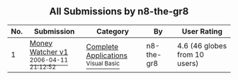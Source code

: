 ﻿<div align="center">

## All Submissions by n8\-the\-gr8

</div>

No.  | Submission | Category | By   | User Rating
---- | ---------- | -------- | ---- | -----------
1 | [Money Watcher v1<br /><sup>2006-04-11 21:12:52</sup>](https://github.com/Planet-Source-Code/n8-the-gr8-money-watcher-v1__1-64984) | [Complete Applications<br /><sup>Visual Basic</sup>](../ByCategory/complete-applications__1-27.md) | n8\-the\-gr8 | 4.6 (46 globes from 10 users)
